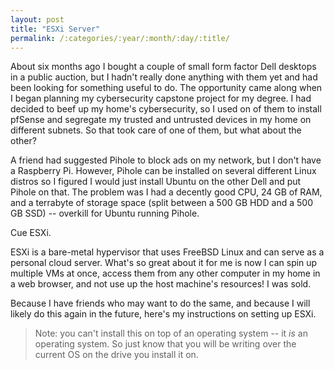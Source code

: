 ```yaml
---
layout: post
title: "ESXi Server"
permalink: /:categories/:year/:month/:day/:title/
---
```


About six months ago I bought a couple of small form factor Dell desktops in a public auction, but I hadn't really done anything with them yet and had been looking for something useful to do. The opportunity came along when I began planning my cybersecurity capstone project for my degree. I had decided to beef up my home's cybersecurity, so I used on of them to install pfSense and segregate my trusted and untrusted devices in my home on different subnets. So that took care of one of them, but what about the other?

A friend had suggested Pihole to block ads on my network, but I don't have a Raspberry Pi. However, Pihole can be installed on several different Linux distros so I figured I would just install Ubuntu on the other Dell and put Pihole on that. The problem was I had a decently good CPU, 24 GB of RAM, and a terrabyte of storage space (split between a 500 GB HDD and a 500 GB SSD) -- overkill for Ubuntu running Pihole.

Cue ESXi.

ESXi is a bare-metal hypervisor that uses FreeBSD Linux and can serve as a personal cloud server. What's so great about it for me is now I can spin up multiple VMs at once, access them from any other computer in my home in a web browser, and not use up the host machine's resources! I was sold.

Because I have friends who may want to do the same, and because I will likely do this again in the future, here's my instructions on setting up ESXi.

> Note: you can't install this on top of an operating system -- it _is_ an operating system. So just know that you will be writing over the current OS on the drive you install it on.

